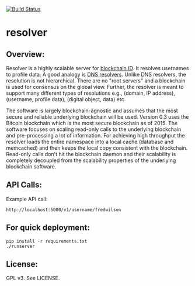 [![Build Status](https://travis-ci.org/blockstack/resolver.svg?branch=master)](https://travis-ci.org/namesystem/resolver)

resolver
=======

## Overview:

Resolver is a highly scalable server for [blockchain ID](https://github.com/blockstack/blockstack/wiki/Blockchain-ID). It resolves usernames to profile data. A good analogy is [DNS resolvers](https://en.wikipedia.org/wiki/Domain_Name_System#DNS_resolvers). Unlike DNS resolvers, the resolution is not hierarchical. There are no "root servers" and a blockchain is used for consensus on the global view. Further, the resolver is meant to support many different types of resolutions e.g., (domain, IP address), (username, profile data), (digital object, data) etc.

The software is largely blockchain-agnostic and assumes that the most secure and reliable underlying blockchain will be used. Version 0.3 uses the Bitcoin blockchain which is the most secure blockchain as of 2015. The software focuses on scaling read-only calls to the underlying blockchain and pre-processing a lot of information. For achieving high throughput the resolver loads the entire namespace into a local cache (database and memcached) and then keeps the local copy consistent with the blockchain. Read-only calls don't hit the blockchain daemon and their scalability is completely decoupled from the scalability properties of the underlying blockchain software.


## API Calls:

Example API call:

```
http://localhost:5000/v1/username/fredwilson
```

## For quick deployment:

```
pip install -r requirements.txt
./runserver
```

## License:

GPL v3. See LICENSE.